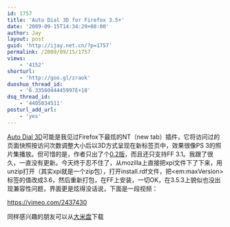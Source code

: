 ```yaml
---
id: 1757
title: 'Auto Dial 3D for Firefox 3.5+'
date: '2009-09-15T14:34:29+08:00'
author: Jay
layout: post
guid: 'http://ijay.net.cn/?p=1757'
permalink: /2009/09/15/1757
views:
    - '4152'
shorturl:
    - 'http://goo.gl/zraok'
duoshuo_thread_id:
    - '6.3356044445997E+18'
dsq_thread_id:
    - '4405034511'
posturl_add_url:
    - 'yes'
---
```


<a href="http://spatialviews.com/2008/12/05/auto-dial-3d/" target="_blank">Auto Dial 3D</a>可能是我见过Firefox下最炫的NT（new tab）插件，它将访问过的页面快照按访问次数调整大小后以3D方式呈现在新标签页中，效果很像PS 3的照片集播放。但可惜的是，作者只出了个<a href="https://addons.mozilla.org/en-US/firefox/addon/auto-dial-3d/" target="_blank">0.2版</a>，而且还只支持FF 3.1。我跟了很久，一直没有更新。今天终于忍不住了，从mozilla上直接把xpi文件下了下来，用unzip打开（其实xpi就是一个zip包），打开install.rdf文件，把&lt;em:maxVersion&gt;标签的值改成3.6，然后重新打包，在FF上安装，一切OK，在3.5.3上貌似也没出现兼容性问题，界面更是炫得没话说，下面是一段视频：

<a href="https://vimeo.com/2437430">https://vimeo.com/2437430</a>

同样感兴趣的朋友可以从<a href="http://www.damipan.com/file/3eVThaH.html" target="_blank">大米盘</a>下载